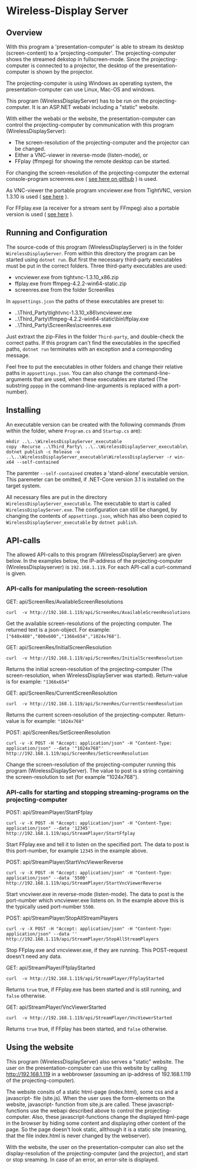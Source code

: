 # Wireless-Display Server

## Overview 
With this program a 'presentation-computer' is able to stream its desktop (screen-content) to
a 'projecting-computer'. The projecting-computer shows the streamed dekstop in
fullscreen-mode. Since the projecting-computer is connected to a projector,
the desktop of the presentation-computer is shown by the projector.

The projecting-computer is using Windows as operating system, the 
presentation-computer can use Linux, Mac-OS and windows.

This program (WirelessDisplayServer) has to be run on the projecting-computer. 
It is an ASP.NET webabi including a "static" website.

With either the webabi or the website, the presentation-computer can control the
projecting-computer by communication with this program (WirelessDisplayServer):

- The screen-resolution of the projecting-computer and the projector can be changed.
- Either a VNC-viewer in reverse-mode (listen-mode), or
- FFplay (ffmpeg) for showing the remote desktop can be started.

For changing the screen-resolution of the projecting-computer the external 
console-program screenres.exe 
( [see here on github](https://github.com/lzukw/ScreenRes) )
is used. 

As VNC-viewer the portable program vncviewer.exe from TightVNC, version 1.3.10 is used
( [see here](https://www.tightvnc.com/download/1.3.10/tightvnc-1.3.10_x86_viewer.zip) ).

For FFplay.exe (a receiver for a stream sent by FFmpeg) also a portable version is used
( [see here](https://ffmpeg.zeranoe.com/builds/win64/static/ffmpeg-4.2.2-win64-static.zip) ).

## Running and Configuration

The source-code of this program (WirelessDisplayServer) is in the folder 
`WirelessDisplayServer`. From within this directory the program can be started
using `dotnet run`. But first the necessary third-party executables must be put
in the correct folders. Three third-party executables are used:

- vncviewer.exe from tightvnc-1.3.10_x86.zip
- ffplay.exe from ffmpeg-4.2.2-win64-static.zip
- screenres.exe from the folder ScreenRes

In `appsettings.jcon` the paths of these executables are preset to:

- ..\Third_Party\tightvnc-1.3.10_x86\vncviewer.exe
- ..\Third_Party\ffmpeg-4.2.2-win64-static\bin\ffplay.exe
- ..\Third_Party\ScreenRes\screenres.exe

Just extraxt the zip-Files in the folder `Third-party`, and double-check
the correct paths. If this program can't find the executables in the
specified paths, `dotnet run` terminates with an exception and a 
corresponding message.

Feel free to put the executables in other folders and change their
relative paths in `appsettings.json`. You can also change the 
command-line-arguments that are used, when these executables are
started (The substring `ppppp` in the command-line-arguments is replaced with
a port-number).

## Installing

An executable version can be created with the following commands (from within the folder,
where `Program.cs` and `Startup.cs` are):

```
mkdir ..\..\WirelessDisplayServer_executable 
copy -Recurse ..\Third_Party\ ..\..\WirelessDisplayServer_executable\
dotnet publish -c Release -o ..\..\WirelessDisplayServer_executable\WirelessDisplayServer -r win-x64 --self-contained
```
The paremter `--self-contained` creates a 'stand-alone' executable version. This 
paremeter can be omitted, if .NET-Core version 3.1 is installed on the target system.

All necessary files are put in the directory `WirelessDisplayServer_executable`.
The executable to start is called `WirelessDisplayServer.exe`. The configuration
can still be changed, by changing the contents of `appsettings.json`, which has
also been copied to `WirelessDisplayServer_executable` by `dotnet publish`.

## API-calls

The allowed API-calls to this program (WirelessDisplayServer) are given below. In the examples 
below, the IP-address of the projecting-computer (WirelessDisplayserver) is `192.168.1.119`.
For each API-call a curl-command is given.

### API-calls for manipulating the screen-resolution

GET: api/ScreenRes/AvailableScreenResolutions
```
curl  -v http://192.168.1.119/api/ScreenRes/AvailableScreenResolutions
```
Get the available screen-resolutions of the projecting computer. The returned text is a 
json-object. For example: `["640x480","800x600","1366x654","1024x768"]`.

GET: api/ScreenRes/InitialScreenResolution
```
curl  -v http://192.168.1.119/api/ScreenRes/InitialScreenResolution
```
Returns the initial screen-resolution of the projecting-computer (The 
screen-resolution, when WirelessDisplayServer was started). Return-value is for 
example: `"1366x654"`

GET: api/ScreenRes/CurrentScreenResolution
```
curl  -v http://192.168.1.119/api/ScreenRes/CurrentScreenResolution
```
Returns the current screen-resolution of the projecting-computer. Return-value is for
example: `"1024x768"`

POST: api/ScreenRes/SetScreenResolution
```
curl -v -X POST -H "Accept: application/json" -H "Content-Type: application/json" --data '"1024x768"' http://192.168.1.119/api/ScreenRes/SetScreenResolution
```
Change the screen-resolution of the projecting-computer running this
program (WirelessDisplayServer). The value to post is a string containing the
screen-resolution to set (for example "1024x768").

### API-calls for starting and stopping streaming-programs on the projecting-computer

POST: api/StreamPlayer/StartFfplay
```
curl -v -X POST -H "Accept: application/json" -H "Content-Type: application/json" --data '12345' http://192.168.1.119/api/StreamPlayer/StartFfplay
```
Start FFplay.exe and tell it to listen on the specified port. The data to post 
is this port-number, for example `12345` in the example above.

POST: api/StreamPlayer/StartVncViewerReverse
```
curl -v -X POST -H "Accept: application/json" -H "Content-Type: application/json" --data '5500' http://192.168.1.119/api/StreamPlayer/StartVncViewerReverse
```
Start vncviwer.exe in reverse-mode (listen-mode). The data to post is the port-number
which vncviewer.exe listens on. In the example above this is the typically used
port-number `5500`.

POST: api/StreamPlayer/StopAllStreamPlayers
```
curl -v -X POST -H "Accept: application/json" -H "Content-Type: application/json" --data '' http://192.168.1.119/api/StreamPlayer/StopAllStreamPlayers
```
Stop FFplay.exe and vncviewer.exe, if they are running. This POST-request doesn't
need any data.

GET: api/StreamPlayer/FfplayStarted
```
curl  -v http://192.168.1.119/api/StreamPlayer/FfplayStarted
```
Returns `true` true, if FFplay.exe has been started and is still running, and `false` otherwise.

GET: api/StreamPlayer/VncViewerStarted
```
curl  -v http://192.168.1.119/api/StreamPlayer/VncViewerStarted
```
Returns `true` true, if FFplay has been started, and `false` otherwise.

## Using the website

This program (WirelessDisplayServer) also serves a "static" website. The
user on the presentation-computer can use this website by calling
http://192.168.1.119 in a webbrowser (assuming an ip-address of 192.168.1.119
of the projecting-computer).

The website consits of a static html-page (index.html), some css and a javascript-
file (site.js). When the user uses the form-elements on the website, javascript-
function from site.js are called. These javascript-functions use the webapi described
above to control the projecting-computer. Also, these javascript-functions change the 
displayed html-page in the browser by hiding some content and displaying other content
of the page. So the page doesn't look static, allthough it is a static site (meaning,
that the file index.html is never changed by the webserver).

With the website, the user on the presentation-computer can also set the 
display-resolution of the projecting-computer (and the projector), and start or stop
sreaming. In case of an error, an error-site is displayed.


